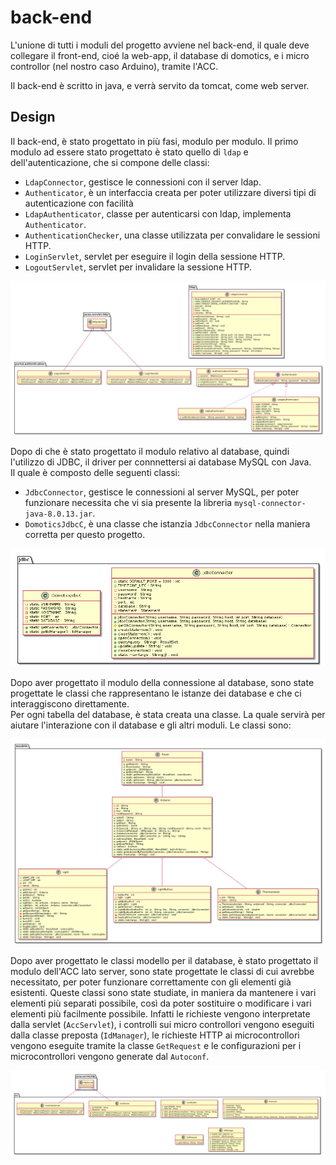 # back-end

L'unione di tutti i moduli del progetto avviene nel back-end, il quale deve collegare il front-end,
cio&eacute; la web-app, il database di domotics, e i micro controllor (nel nostro caso Arduino),
tramite l'ACC.

Il back-end &egrave; scritto in java, e verr&agrave; servito da tomcat, come web server.

## Design

Il back-end, &egrave; stato progettato in pi&ugrave; fasi, modulo per modulo. Il primo modulo ad
essere stato progettato &egrave; stato quello di `ldap` e dell'autenticazione, che si compone delle
classi:

- `LdapConnector`, gestisce le connessioni con il server ldap.
- `Authenticator`, &egrave; un interfaccia creata per poter utilizzare diversi tipi di autenticazione
con facilit&agrave;
- `LdapAuthenticator`, classe per autenticarsi con ldap, implementa `Authenticator`.
- `AuthenticationChecker`, una classe utilizzata per convalidare le sessioni HTTP.
- `LoginServlet`, servlet per eseguire il login della sessione HTTP.
- `LogoutServlet`, servlet per invalidare la sessione HTTP.

![back-end autenticazione &amp; ldap diagramma delle classi](../../design/back-end/authentication.png)

Dopo di che &egrave; stato progettato il modulo relativo al database, quindi l'utilizzo di JDBC, il
driver per connnettersi ai database MySQL con Java.  
Il quale &egrave; composto delle seguenti classi:

- `JdbcConnector`, gestisce le connessioni al server MySQL, per poter funzionare necessita che vi
sia presente la libreria `mysql-connector-java-8.0.13.jar`.
- `DomoticsJdbcC`, &egrave; una classe che istanzia `JdbcConnector` nella maniera corretta per
questo progetto.

![back-end jdbc diagramma delle classi](../../design/back-end/jdbc.png)

Dopo aver progettato il modulo della connessione al database, sono state progettate le classi che
rappresentano le istanze dei database e che ci interaggiscono direttamente.  
Per ogni tabella del database, &egrave; stata creata una classe. La quale servir&agrave; per aiutare
l'interazione con il database e gli altri moduli. Le classi sono:

![back-end modelli del database, diagramma delle classi](../../design/back-end/models.png)

Dopo aver progettato le classi modello per il database, &egrave; stato progettato il modulo dell'ACC
lato server, sono state progettate le classi di cui avrebbe necessitato, per poter funzionare
correttamente con gli elementi gi&agrave; esistenti. Queste classi sono state studiate, in maniera
da mantenere i vari elementi pi&ugrave; separati possibile, cos&igrave; da poter sostituire o
modificare i vari elementi pi&ugrave; facilmente possibile. Infatti le richieste vengono
interpretate dalla servlet (`AccServlet`), i controlli sui micro controllori vengono eseguiti dalla
classe preposta (`IdManager`), le richieste HTTP ai microcontrollori vengono eseguite tramite la
classe `GetRequest` e le configurazioni per i microcontrollori vengono generate dal `Autoconf`.

![back-end acc-server, diagramma delle classi](../../design/back-end/acc-server.png)
